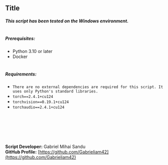 ## Title



##### This script has been tested on the Windows environment.
#

##### Prerequisites:

- Python 3.10 or later
- Docker
#



##### Requirements:

- `There are no external dependencies are required for this script. It uses only Python's standard libraries.`
- `torch==2.4.1+cu124`
- `torchvision==0.19.1+cu124`
- `torchaudio==2.4.1+cu124`




<br><br>





<br><br>




**Script Developer:** Gabriel Mihai Sandu  
**GitHub Profile:** [https://github.com/Gabrieliam42](https://github.com/Gabrieliam42)
